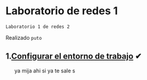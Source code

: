 # Laboratorio de redes 1 
<p><code>Laboratorio 1 de redes 2</code></p>
<p>Realizado <code>puto</code>

## 1.[Configurar el entorno de trabajo](#) ✔

<ol type="a">
 ya mija ahi si ya te sale s